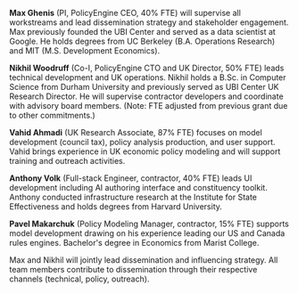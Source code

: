 <!-- F) Research and Engagement Team -->
<!-- Maximum 250 words -->

**Max Ghenis** (PI, PolicyEngine CEO, 40% FTE) will supervise all workstreams and lead dissemination strategy and stakeholder engagement. Max previously founded the UBI Center and served as a data scientist at Google. He holds degrees from UC Berkeley (B.A. Operations Research) and MIT (M.S. Development Economics).

**Nikhil Woodruff** (Co-I, PolicyEngine CTO and UK Director, 50% FTE) leads technical development and UK operations. Nikhil holds a B.Sc. in Computer Science from Durham University and previously served as UBI Center UK Research Director. He will supervise contractor developers and coordinate with advisory board members. (Note: FTE adjusted from previous grant due to other commitments.)

**Vahid Ahmadi** (UK Research Associate, 87% FTE) focuses on model development (council tax), policy analysis production, and user support. Vahid brings experience in UK economic policy modeling and will support training and outreach activities.

**Anthony Volk** (Full-stack Engineer, contractor, 40% FTE) leads UI development including AI authoring interface and constituency toolkit. Anthony conducted infrastructure research at the Institute for State Effectiveness and holds degrees from Harvard University.

**Pavel Makarchuk** (Policy Modeling Manager, contractor, 15% FTE) supports model development drawing on his experience leading our US and Canada rules engines. Bachelor's degree in Economics from Marist College.

Max and Nikhil will jointly lead dissemination and influencing strategy. All team members contribute to dissemination through their respective channels (technical, policy, outreach).
